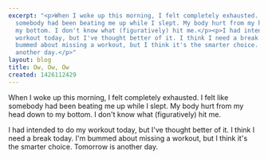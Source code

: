 ```yaml
---
excerpt: "<p>When I woke up this morning, I felt completely exhausted. I felt like
  somebody had been beating me up while I slept. My body hurt from my head down to
  my bottom. I don't know what (figuratively) hit me.</p><p>I had intended to do my
  workout today, but I've thought better of it. I think I need a break today. I'm
  bummed about missing a workout, but I think it's the smarter choice. Tomorrow is
  another day.</p>"
layout: blog
title: Ow, Ow, Ow
created: 1426112429
---
```

<p>When I woke up this morning, I felt completely exhausted. I felt like somebody had been beating me up while I slept. My body hurt from my head down to my bottom. I don't know what (figuratively) hit me.</p><p>I had intended to do my workout today, but I've thought better of it. I think I need a break today. I'm bummed about missing a workout, but I think it's the smarter choice. Tomorrow is another day.</p>
